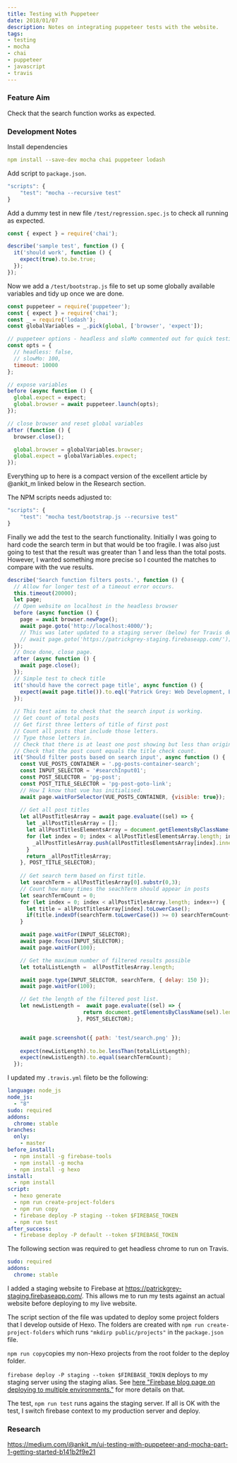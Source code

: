 ```yaml
---
title: Testing with Puppeteer
date: 2018/01/07
description: Notes on integrating puppeteer tests with the website.
tags:
- testing
- mocha
- chai
- puppeteer
- javascript
- travis
---
```

### Feature Aim
Check that the search function works as expected.

### Development Notes
Install dependencies
```yaml
npm install --save-dev mocha chai puppeteer lodash
```

Add script to `package.json`.
```javascript
"scripts": {
    "test": "mocha --recursive test"
}
```

Add a dummy test in new file `/test/regression.spec.js` to check all running as expected.
```javascript
const { expect } = require('chai');

describe('sample test', function () {
  it('should work', function () {
    expect(true).to.be.true;
  });
});
```
Now we add a `/test/bootstrap.js` file to set up some globally available variables and tidy up once we are done.

```javascript
const puppeteer = require('puppeteer');
const { expect } = require('chai');
const _ = require('lodash');
const globalVariables = _.pick(global, ['browser', 'expect']);

// puppeteer options - headless and sloMo commented out for quick testing.
const opts = {
  // headless: false,
  // slowMo: 100,
  timeout: 10000
};

// expose variables
before (async function () {
  global.expect = expect;
  global.browser = await puppeteer.launch(opts);
});

// close browser and reset global variables
after (function () {
  browser.close();

  global.browser = globalVariables.browser;
  global.expect = globalVariables.expect;
});
```

Everything up to here is a compact version of the excellent article by @ankit_m linked below in the Research section.

The NPM scripts needs adjusted to:
```javascript
"scripts": {
    "test": "mocha test/bootstrap.js --recursive test"
}
```

Finally we add the test to the search functionality. Initially I was going to hard code the search term in but that would be too fragile. I was also just going to test that the result was greater than 1 and less than the total posts. However, I wanted something more precise so I counted the matches to compare with the vue results.
```javascript
describe('Search function filters posts.', function () {
  // Allow for longer test of a timeout error occurs.
  this.timeout(20000);
  let page;
  // Open website on localhost in the headless browser
  before (async function () {
    page = await browser.newPage();
    await page.goto('http://localhost:4000/');
    // This was later updated to a staging server (below) for Travis deployment
    // await page.goto('https://patrickgrey-staging.firebaseapp.com/');
  });
  // Once done, close page.
  after (async function () {
    await page.close();
  });
  // Simple test to check title
  it('should have the correct page title', async function () {
    expect(await page.title()).to.eql('Patrick Grey: Web Development, E-learning & Motion Graphics');
  });
 
  // This test aims to check that the search input is working.
  // Get count of total posts
  // Get first three letters of title of first post
  // Count all posts that include those letters.
  // Type those letters in.
  // Check that there is at least one post showing but less than original total.
  // Check that the post count equals the title check count.
  it('Should filter posts based on search input', async function () {
    const VUE_POSTS_CONTAINER = '.pg-posts-container-search';
    const INPUT_SELECTOR = '#searchInput01';
    const POST_SELECTOR = 'pg-post';
    const POST_TITLE_SELECTOR = 'pg-post-goto-link';
    // How I know that vue has initialised.
    await page.waitForSelector(VUE_POSTS_CONTAINER, {visible: true});
    
    // Get all post titles
    let allPostTitlesArray = await page.evaluate((sel) => {
      let _allPostTitlesArray = [];
      let allPostTitlesElementsArray = document.getElementsByClassName(sel);
      for (let index = 0; index < allPostTitlesElementsArray.length; index++) {
        _allPostTitlesArray.push(allPostTitlesElementsArray[index].innerHTML);
      }
      return _allPostTitlesArray;
    }, POST_TITLE_SELECTOR); 
    
    // Get search term based on first title.
    let searchTerm = allPostTitlesArray[0].substr(0,3);
    // Count how many times the seachTerm should appear in posts
    let searchTermCount = 0;
    for (let index = 0; index < allPostTitlesArray.length; index++) {
      let title = allPostTitlesArray[index].toLowerCase();
      if(title.indexOf(searchTerm.toLowerCase()) >= 0) searchTermCount++;
    }

    await page.waitFor(INPUT_SELECTOR);
    await page.focus(INPUT_SELECTOR);
    await page.waitFor(100);

    // Get the maximum number of filtered results possible
    let totalListLength =  allPostTitlesArray.length;

    await page.type(INPUT_SELECTOR, searchTerm, { delay: 150 });
    await page.waitFor(100);

    // Get the length of the filtered post list.
    let newListLength =  await page.evaluate((sel) => {
                        return document.getElementsByClassName(sel).length;
                      }, POST_SELECTOR);


    await page.screenshot({ path: 'test/search.png' });
    
    expect(newListLength).to.be.lessThan(totalListLength);
    expect(newListLength).to.equal(searchTermCount);
  });
```

I updated my `.travis.yml` fileto be the following:
```yaml
language: node_js
node_js:
  - "8"
sudo: required
addons:
  chrome: stable
branches:
  only:
    - master
before_install:
  - npm install -g firebase-tools
  - npm install -g mocha
  - npm install -g hexo
install:
  - npm install
script:
  - hexo generate
  - npm run create-project-folders
  - npm run copy
  - firebase deploy -P staging --token $FIREBASE_TOKEN
  - npm run test
after_success:
  - firebase deploy -P default --token $FIREBASE_TOKEN
```
The following section was required to get headless chrome to run on Travis.
```yaml
sudo: required
addons:
  chrome: stable
```
I added a staging website to Firebase at https://patrickgrey-staging.firebaseapp.com/. This allows me to run my tests against an actual website before deploying to my live website.

The script section of the file was updated to deploy some project folders that I develop outside of Hexo. The folders are created with `npm run create-project-folders` which runs `"mkdirp public/projects"` in the `package.json` file.

`npm run copy`copies my non-Hexo projects from the root folder to the deploy folder.

`firebase deploy -P staging --token $FIREBASE_TOKEN` deploys to my staging server using the staging alias. See [here "Firebase blog page on deploying to multiple environments."](https://firebase.googleblog.com/2016/07/deploy-to-multiple-environments-with.html) for more details on that.

The test, `npm run test` runs agains the staging server. If all is OK with the test, I switch firebase context to my production server and deploy.

### Research
https://medium.com/@ankit_m/ui-testing-with-puppeteer-and-mocha-part-1-getting-started-b141b2f9e21